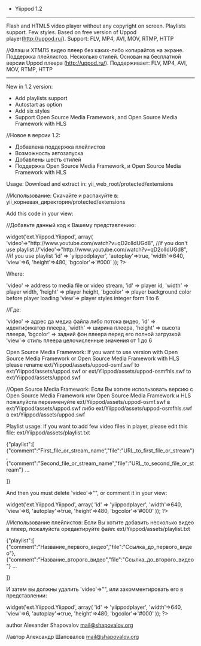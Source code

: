 ﻿- Yiippod 1.2
_______________________________________________________________________________________

Flash and HTML5 video player without any copyright on screen. Playlists support. Few styles. Based on free
version of Uppod player(http://uppod.ru/). Support: FLV, MP4, AVI, MOV, RTMP, HTTP

//Флэш и ХТМЛ5 видео плеер без каких-либо копирайтов на экране. Поддержка плейлистов. Несколько стилей. Основан на
бесплатной версии Uppod плеера (http://uppod.ru/). Поддерживает: FLV, MP4, AVI, MOV, RTMP, HTTP
_______________________________________________________________________________________


New in 1.2 version:
- Add playlists support
- Autostart as option
- Add six styles
- Support Open Source Media Framework, and Open Source Media Framework with HLS

//Новое в версии 1.2:
- Добавлена поддержка плейлистов
- Возможность автозапуска
- Добавлены шесть стилей
- Поддержка Open Source Media Framework, и Open Source Media Framework with HLS

Usage:
Download and extract in: yii_web_root/protected/extensions

//Использование:
Скачайте и распакуйте в: yii_корневая_директория/protected/extensions

Add this code in your view:

//Добавьте данный код к Вашему представлению:

<?php  
 
	$this->widget('ext.Yiippod.Yiippod', array(
	'video'=>"http://www.youtube.com/watch?v=qD2olIdUGd8", //if you don't use playlist
	//'video'=>"http://www.youtube.com/watch?v=qD2olIdUGd8", //if you use playlist
	'id' => 'yiippodplayer',
	'autoplay'=>true,
	'width'=>640,
	'view'=>6, 
	'height'=>480,
	'bgcolor'=>'#000'
	));

?>

Where: 

'video' => address to media file or video stream,
'id' => player id,
'width' => player width,
'height' => player height,
'bgcolor' => player background color before player loading
'view'=> player styles integer form 1 to 6

//Где: 

'video' => адрес да медиа файла либо потока видео,
'id' => идентификатор плеера,
'width' => ширина плеера,
'height' => высота плеера,
'bgcolor' => задний фон плеера перед его полной загрузкой
'view'=> стиль плеера целочисленные значения от 1 до 6


Open Source Media Framework:
If you want to use version with Open Source Media Framework or Open Source Media Framework with HLS 
please rename ext/Yiippod/assets/uppod-osmf.swf to ext/Yiippod/assets/uppod.swf or ext/Yiippod/assets/uppod-osmfhls.swf to ext/Yiippod/assets/uppod.swf

//Open Source Media Framework:
Если Вы хотите использовать версию с Open Source Media Framework или Open Source Media Framework и HLS 
пожалуйста переименуйте ext/Yiippod/assets/uppod-osmf.swf в ext/Yiippod/assets/uppod.swf либо ext/Yiippod/assets/uppod-osmfhls.swf в ext/Yiippod/assets/uppod.swf

Playlist usage:
If you want to add few video files in player, please edit this file: ext/Yiippod/assets/playlist.txt

{"playlist":[
{"comment":"First_file_or_stream_name","file":"URL_to_first_file_or_stream"},
{"comment":"Second_file_or_stream_name","file":"URL_to_second_file_or_stream"} ...

]}

And then you must delete 'video'=>"", or comment it in your view:

<?php  

$this->widget('ext.Yiippod.Yiippod', array(
	'id' => 'yiippodplayer',
	'width'=>640,
	'view'=>6, 
	'autoplay'=>true,
	'height'=>480,
	'bgcolor'=>'#000'
	));
	
?>

//Использование плейлистов:
Если Вы хотите добавить несколько видео в плеер, пожалуйста оредактируйте файл: ext/Yiippod/assets/playlist.txt

{"playlist":[
{"comment":"Название_первого_видео","file":"Ссылка_до_первого_видео"},
{"comment":"Название_второго_видео","file":"Ссылка_до_второго_видео"} ...

]}

И затем вы должны удалить 'video'=>"", или закомментировать его в представлении:

<?php  

$this->widget('ext.Yiippod.Yiippod', array(
	'id' => 'yiippodplayer',
	'width'=>640,
	'view'=>6, 
	'autoplay'=>true,
	'height'=>480,
	'bgcolor'=>'#000'
	));
	
?>



author Alexander Shapovalov <mail@shapovalov.org>

//автор Александр Шаповалов <mail@shapovalov.org>